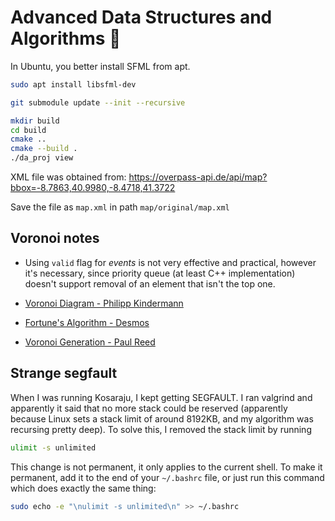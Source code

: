 # Advanced Data Structures and Algorithms 🚕

In Ubuntu, you better install SFML from apt.

```sh
sudo apt install libsfml-dev
```

```sh
git submodule update --init --recursive
```

```sh
mkdir build
cd build
cmake ..
cmake --build .
./da_proj view
```

XML file was obtained from: https://overpass-api.de/api/map?bbox=-8.7863,40.9980,-8.4718,41.3722

Save the file as `map.xml` in path `map/original/map.xml`

## Voronoi notes

- Using `valid` flag for *events* is not very effective and practical, however it's necessary, since priority queue (at least C++ implementation) doesn't support removal of an element that isn't the top one.

- [Voronoi Diagram - Philipp Kindermann](https://www.youtube.com/watch?v=pUwEp1hs8MM)
- [Fortune's Algorithm - Desmos](https://www.desmos.com/calculator/y1ybdnkvvz)
- [Voronoi Generation - Paul Reed](http://paul-reed.co.uk/fortune.htm#findycoord)

## Strange segfault

When I was running Kosaraju, I kept getting SEGFAULT. I ran valgrind and apparently it said that no more stack could be reserved  (apparently because Linux sets a stack limit of around 8192KB, and my algorithm was recursing pretty deep). To solve this, I removed the stack limit by running

```sh
ulimit -s unlimited
```

This change is not permanent, it only applies to the current shell. To make it permanent, add it to the end of your `~/.bashrc` file, or just run this command which does exactly the same thing:

```sh
sudo echo -e "\nulimit -s unlimited\n" >> ~/.bashrc
```
